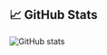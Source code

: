 ## 📈 GitHub Stats

![GitHub stats](https://github-readme-stats.vercel.app/api?username=aporat&show_icons=true&theme=radical)
